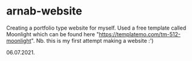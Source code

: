 # arnab-website
Creating a portfolio type website for myself.
Used a free template called Moonlight which can be found here "https://templatemo.com/tm-512-moonlight".
Nb. this is my first attempt making a website :')

06.07.2021.
